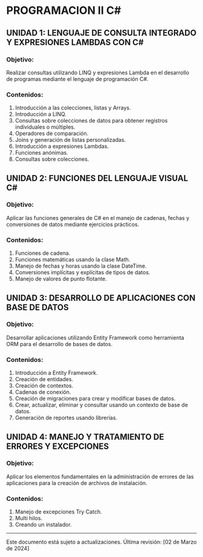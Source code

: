 # PROGRAMACION II C#

## UNIDAD 1: LENGUAJE DE CONSULTA INTEGRADO Y EXPRESIONES LAMBDAS CON C#

### Objetivo:
Realizar consultas utilizando LINQ y expresiones Lambda en el desarrollo de programas mediante el lenguaje de programación C#.

### Contenidos:
1. Introducción a las colecciones, listas y Arrays.
2. Introducción a LINQ.
3. Consultas sobre colecciones de datos para obtener registros individuales o múltiples.
4. Operadores de comparación.
5. Joins y generación de listas personalizadas.
6. Introducción a expresiones Lambdas.
7. Funciones anónimas.
8. Consultas sobre colecciones.

## UNIDAD 2: FUNCIONES DEL LENGUAJE VISUAL C#

### Objetivo:
Aplicar las funciones generales de C# en el manejo de cadenas, fechas y conversiones de datos mediante ejercicios prácticos.

### Contenidos:
1. Funciones de cadena.
2. Funciones matemáticas usando la clase Math.
3. Manejo de fechas y horas usando la clase DateTime.
4. Conversiones implícitas y explícitas de tipos de datos.
5. Manejo de valores de punto flotante.

## UNIDAD 3: DESARROLLO DE APLICACIONES CON BASE DE DATOS

### Objetivo:
Desarrollar aplicaciones utilizando Entity Framework como herramienta ORM para el desarrollo de bases de datos.

### Contenidos:
1. Introducción a Entity Framework.
2. Creación de entidades.
3. Creación de contextos.
4. Cadenas de conexión.
5. Creación de migraciones para crear y modificar bases de datos.
6. Crear, actualizar, eliminar y consultar usando un contexto de base de datos.
7. Generación de reportes usando librerías.

## UNIDAD 4: MANEJO Y TRATAMIENTO DE ERRORES Y EXCEPCIONES

### Objetivo:
Aplicar los elementos fundamentales en la administración de errores de las aplicaciones para la creación de archivos de instalación.

### Contenidos:
1. Manejo de excepciones Try Catch.
2. Multi hilos.
3. Creando un instalador.

---
Este documento está sujeto a actualizaciones. Última revisión: [02 de Marzo de 2024]
